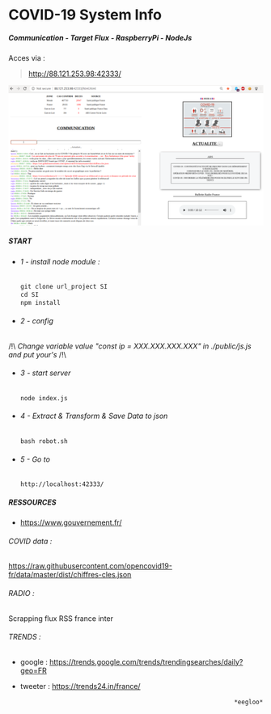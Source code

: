 # COVID-19 System Info
##### Communication - Target Flux - RaspberryPi - NodeJs

Acces via : 
>  http://88.121.253.98:42333/

![alt text](https://github.com/Roiseuxquentin/SystemInfo-CoVid19/blob/master/readmeIMG.png)
##### START
- ###### 1 - install node module :
  ```
  git clone url_project SI
  cd SI
  npm install
  ```
- ###### 2 - config

/!\ *Change variable value "const ip = XXX.XXX.XXX.XXX" in ./public/js.js and put your's* /!\

- ###### 3 - start server
  ```
  node index.js
  ```
- ###### 4 - Extract & Transform & Save Data to json
  ```
  bash robot.sh 
  ```
- ###### 5 - Go to
  ```
  http://localhost:42333/
  ```

##### RESSOURCES
- https://www.gouvernement.fr/
###### COVID data : 
 https://raw.githubusercontent.com/opencovid19-fr/data/master/dist/chiffres-cles.json
###### RADIO :
Scrapping flux RSS france inter
###### TRENDS :
 - google : https://trends.google.com/trends/trendingsearches/daily?geo=FR
 - tweeter : https://trends24.in/france/

                                                                  *eegloo*
